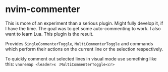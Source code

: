# nvim-commenter

This is more of an experiment than a serious plugin. Might fully develop it, if I have the time.
The goal was to get some auto-commenting to work. I also want to learn Lua. This plugin is the result.

Provides `SingleCommenterToggle`, `MultiCommenterToggle` and commands which perform their actions on the current line or the selection respectively.

To quickly comment out selected lines in visual mode use something like this: `vnoremap <leader>x :MultiCommenterToggle<cr>`
